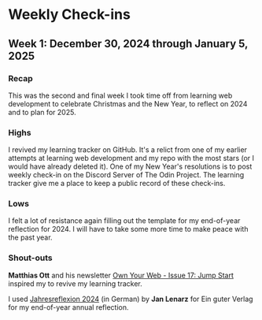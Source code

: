 # Weekly Check-ins

## Week 1: December 30, 2024 through January 5, 2025

### Recap

This was the second and final week I took time off from learning web development to celebrate Christmas and the New Year, to reflect on 2024 and to plan for 2025.

### Highs

I revived my learning tracker on GitHub. It's a relict from one of my earlier attempts at learning web development and my repo with the most stars (or I would have already deleted it). One of my New Year's resolutions is to post weekly check-in on the Discord Server of The Odin Project. The learning tracker give me a place to keep a public record of these check-ins.

### Lows

I felt a lot of resistance again filling out the template for my end-of-year reflection for 2024. I will have to take some more time to make peace with the past year.

### Shout-outs

**Matthias Ott** and his newsletter [Own Your Web - Issue 17: Jump Start](https://buttondown.com/ownyourweb/archive/issue-17/) inspired my to revive my learning tracker.

I used [Jahresreflexion 2024](https://einguterplan.de/jahresreflexion/) (in German) by **Jan Lenarz** for Ein guter Verlag for my end-of-year annual reflection.
